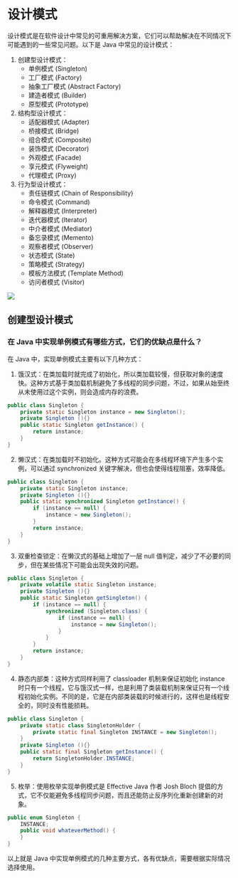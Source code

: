 # 设计模式

设计模式是在软件设计中常见的可重用解决方案，它们可以帮助解决在不同情况下可能遇到的一些常见问题。以下是 Java 中常见的设计模式：

1. 创建型设计模式：
   - 单例模式 (Singleton)
   - 工厂模式 (Factory)
   - 抽象工厂模式 (Abstract Factory)
   - 建造者模式 (Builder)
   - 原型模式 (Prototype)
2. 结构型设计模式：
   - 适配器模式 (Adapter)
   - 桥接模式 (Bridge)
   - 组合模式 (Composite)
   - 装饰模式 (Decorator)
   - 外观模式 (Facade)
   - 享元模式 (Flyweight)
   - 代理模式 (Proxy)
3. 行为型设计模式：
   - 责任链模式 (Chain of Responsibility)
   - 命令模式 (Command)
   - 解释器模式 (Interpreter)
   - 迭代器模式 (Iterator)
   - 中介者模式 (Mediator)
   - 备忘录模式 (Memento)
   - 观察者模式 (Observer)
   - 状态模式 (State)
   - 策略模式 (Strategy)
   - 模板方法模式 (Template Method)
   - 访问者模式 (Visitor)

![](https://pic-hey-prod.oss-cn-qingdao.aliyuncs.com/henry-20230802195858419-401339-20170928225241215-295252070.png)

## 创建型设计模式

### 在 Java 中实现单例模式有哪些方式，它们的优缺点是什么？

在 Java 中，实现单例模式主要有以下几种方式：

1. 饿汉式：在类加载时就完成了初始化，所以类加载较慢，但获取对象的速度快。这种方式基于类加载机制避免了多线程的同步问题，不过，如果从始至终从未使用过这个实例，则会造成内存的浪费。

```java
public class Singleton {
    private static Singleton instance = new Singleton();
    private Singleton (){}
    public static Singleton getInstance() {
        return instance;
    }
}
```

2. 懒汉式：在类加载时不初始化。这种方式可能会在多线程环境下产生多个实例，可以通过 synchronized 关键字解决，但也会使得线程阻塞，效率降低。

```java
public class Singleton {
    private static Singleton instance;
    private Singleton (){}
    public static synchronized Singleton getInstance() {
        if (instance == null) {
            instance = new Singleton();
        }
        return instance;
    }
}
```

3. 双重检查锁定：在懒汉式的基础上增加了一层 null 值判定，减少了不必要的同步，但在某些情况下可能会出现失效的问题。

```java
public class Singleton {
    private volatile static Singleton instance;
    private Singleton (){}
    public static Singleton getSingleton() {
        if (instance == null) {
            synchronized (Singleton.class) {
                if (instance == null) {
                    instance = new Singleton();
                }
            }
        }
        return instance;
    }
}
```

4. 静态内部类：这种方式同样利用了 classloader 机制来保证初始化 instance 时只有一个线程，它与饿汉式一样，也是利用了类装载机制来保证只有一个线程初始化实例。不同的是，它是在内部类装载的时候进行的，这样也是线程安全的，同时没有性能损耗。

```java
public class Singleton {
    private static class SingletonHolder {
        private static final Singleton INSTANCE = new Singleton();
    }
    private Singleton (){}
    public static final Singleton getInstance() {
        return SingletonHolder.INSTANCE;
    }
}
```

5. 枚举：使用枚举实现单例模式是 Effective Java 作者 Josh Bloch 提倡的方式，它不仅能避免多线程同步问题，而且还能防止反序列化重新创建新的对象。

```java
public enum Singleton {
    INSTANCE;
    public void whateverMethod() {
    }
}
```

以上就是 Java 中实现单例模式的几种主要方式，各有优缺点，需要根据实际情况选择使用。

